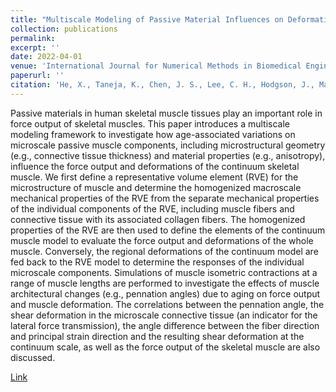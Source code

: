 ```yaml
---
title: "Multiscale Modeling of Passive Material Influences on Deformation and Force Output of Skeletal Muscles"
collection: publications
permalink: 
excerpt: ''
date: 2022-04-01
venue: 'International Journal for Numerical Methods in Biomedical Engineering'
paperurl: ''
citation: 'He, X., Taneja, K., Chen, J. S., Lee, C. H., Hodgson, J., Malis, V., Sinha, U., & Sinha, S. (2022). &quot;Multiscale Modeling of Passive Material Influences on Deformation and Force Output of Skeletal Muscles.&quot; <i>International Journal for Numerical Methods in Biomedical Engineering</i>. 38(4), e3571.'
---
```


Passive materials in human skeletal muscle tissues play an important role in force output of skeletal muscles. This paper introduces a multiscale modeling framework to investigate how age-associated variations on microscale passive muscle components, including microstructural geometry (e.g., connective tissue thickness) and material properties (e.g., anisotropy), influence the force output and deformations of the continuum skeletal muscle. We first define a representative volume element (RVE) for the microstructure of muscle and determine the homogenized macroscale mechanical properties of the RVE from the separate mechanical properties of the individual components of the RVE, including muscle fibers and connective tissue with its associated collagen fibers. The homogenized properties of the RVE are then used to define the elements of the continuum muscle model to evaluate the force output and deformations of the whole muscle. Conversely, the regional deformations of the continuum model are fed back to the RVE model to determine the responses of the individual microscale components. Simulations of muscle isometric contractions at a range of muscle lengths are performed to investigate the effects of muscle architectural changes (e.g., pennation angles) due to aging on force output and muscle deformation. The correlations between the pennation angle, the shear deformation in the microscale connective tissue (an indicator for the lateral force transmission), the angle difference between the fiber direction and principal strain direction and the resulting shear deformation at the continuum scale, as well as the force output of the skeletal muscle are also discussed.

[Link](https://pubmed.ncbi.nlm.nih.gov/35049153/)
